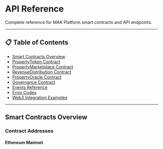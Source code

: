 # API Reference

Complete reference for MAK Platform smart contracts and API endpoints.

---

## 📋 Table of Contents

- [Smart Contracts Overview](#smart-contracts-overview)
- [PropertyToken Contract](#propertytoken-contract)
- [PropertyMarketplace Contract](#propertymarketplace-contract)
- [RevenueDistribution Contract](#revenuedistribution-contract)
- [PropertyOracle Contract](#propertyoracle-contract)
- [Governance Contract](#governance-contract)
- [Events Reference](#events-reference)
- [Error Codes](#error-codes)
- [Web3 Integration Examples](#web3-integration-examples)

---

## Smart Contracts Overview

### Contract Addresses

#### Ethereum Mainnet
```javascript
